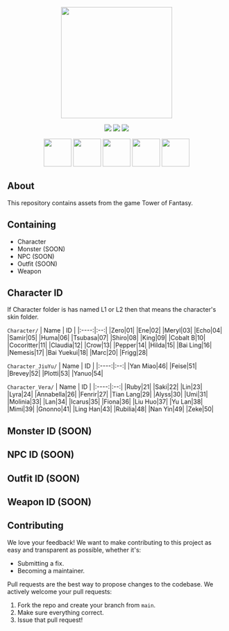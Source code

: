 <p align="center" width="100%">
    <img height="256px" src="https://cdn.discordapp.com/attachments/862008488502755330/1208393190768377896/gameart.png?ex=660808db&is=65f593db&hm=c8c3422f39760d04bd9aa6cdcad51db5e6ee14ad2e7dfa9542763946519222d9&"></a>
</p>

<p align="center" width="100%">
    <a href="https://github.com/soevielofficial/tof-assets"><img src="https://img.shields.io/github/last-commit/soevielofficial/tof-assets?color=blueviolet&logo=github&style=for-the-badge"></a>
    <a href="https://github.com/soevielofficial/tof-assets"><img src="https://img.shields.io/github/stars/soevielofficial/tof-assets?style=for-the-badge&logo=github&color=blueviolet"></a>
    <a href="https://github.com/soevielofficial/tof-assets"><img src="https://img.shields.io/github/forks/soevielofficial/tof-assets?style=for-the-badge&logo=github&color=blueviolet"></a>
</p>

<p align="center" width="100%">
    <img height="64px" src="https://cdn.7tv.app/emote/6319eda18cf0978e2955940a/4x.webp"></a>
    <img height="64px" src="https://cdn.7tv.app/emote/65c2a83580e016b01c359f65/4x.webp"></a>
    <img height="64px" src="https://cdn.7tv.app/emote/65e9d1e229529a686c12634b/4x.webp"></a>
    <img height="64px" src="https://cdn.7tv.app/emote/63f8101de5d9925da811ed58/4x.webp"></a>
    <img height="64px" src="https://cdn.7tv.app/emote/631e5c605a703c4a98db593c/4x.webp"></a>
</p>

## About 
This repository contains assets from the game Tower of Fantasy.

## Containing
- Character
- Monster (SOON)
- NPC (SOON)
- Outfit (SOON)
- Weapon

## Character ID
If Character folder is has named L1 or L2 then that means the character's skin folder.

`Character/`
| Name | ID |
|:----:|:--:|
|Zero|01|
|Ene|02|
|Meryl|03|
|Echo|04|
|Samir|05|
|Huma|06|
|Tsubasa|07|
|Shiro|08|
|King|09|
|Cobalt B|10|
|Cocoritter|11|
|Claudia|12|
|Crow|13|
|Pepper|14|
|Hilda|15|
|Bai Ling|16|
|Nemesis|17|
|Bai Yuekui|18|
|Marc|20|
|Frigg|28|

`Character_JiuYu/`
| Name | ID |
|:----:|:--:|
|Yan Miao|46|
|Feise|51|
|Brevey|52|
|Plotti|53|
|Yanuo|54|

`Character_Vera/`
| Name | ID |
|:----:|:--:|
|Ruby|21|
|Saki|22|
|Lin|23|
|Lyra|24|
|Annabella|26|
|Fenrir|27|
|Tian Lang|29|
|Alyss|30|
|Umi|31|
|Molinia|33|
|Lan|34|
|Icarus|35|
|Fiona|36|
|Liu Huo|37|
|Yu Lan|38|
|Mimi|39|
|Gnonno|41|
|Ling Han|43|
|Rubilia|48|
|Nan Yin|49|
|Zeke|50|

## Monster ID (SOON)

## NPC ID (SOON)

## Outfit ID (SOON)

## Weapon ID (SOON)

## Contributing
We love your feedback! We want to make contributing to this project as easy and transparent as possible, whether it's:

- Submitting a fix.
- Becoming a maintainer.

Pull requests are the best way to propose changes to the codebase. We actively welcome your pull requests:

1. Fork the repo and create your branch from `main`.
2. Make sure everything correct.
3. Issue that pull request!
